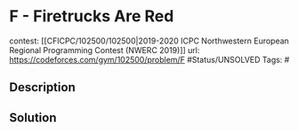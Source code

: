 # F - Firetrucks Are Red

contest: [[CFICPC/102500/102500|2019-2020 ICPC Northwestern European Regional Programming Contest (NWERC 2019)]]
url: https://codeforces.com/gym/102500/problem/F
#Status/UNSOLVED
Tags: #

## Description

## Solution

